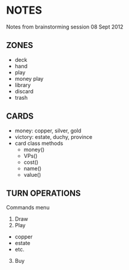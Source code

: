 NOTES
=====
Notes from brainstorming session 08 Sept 2012

ZONES
-----
* deck
* hand
* play
* money play
* library
* discard
* trash

CARDS
-----
* money: copper, silver, gold
* victory: estate, duchy, province
* card class methods
  * money()
  * VPs()
  * cost()
  * name()
  * value()

TURN OPERATIONS
---------------
Commands menu

1. Draw
2. Play
  * copper
  * estate
  * etc.
3. Buy



